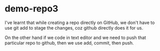 # demo-repo3 
I've learnt that while creating a repo directly on GitHub, we don't have to use git add to stage the changes, coz github directly does it for us.

On the other hand if we code in text editor and we need to push that particular repo to github, then we use add, commit, then push.
